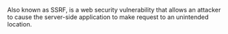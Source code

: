Also known as SSRF, is a web security vulnerability that allows an attacker to cause the server-side application to make request to an unintended location.